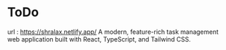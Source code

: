 # ToDo
url : https://shralax.netlify.app/
A modern, feature-rich task management web application built with React, TypeScript, and Tailwind CSS. 
